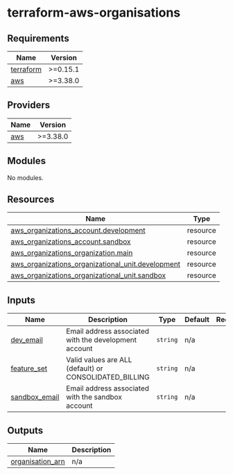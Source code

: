# terraform-aws-organisations

<!-- BEGINNING OF PRE-COMMIT-TERRAFORM DOCS HOOK -->
## Requirements

| Name | Version |
|------|---------|
| <a name="requirement_terraform"></a> [terraform](#requirement\_terraform) | >=0.15.1 |
| <a name="requirement_aws"></a> [aws](#requirement\_aws) | >=3.38.0 |

## Providers

| Name | Version |
|------|---------|
| <a name="provider_aws"></a> [aws](#provider\_aws) | >=3.38.0 |

## Modules

No modules.

## Resources

| Name | Type |
|------|------|
| [aws_organizations_account.development](https://registry.terraform.io/providers/hashicorp/aws/latest/docs/resources/organizations_account) | resource |
| [aws_organizations_account.sandbox](https://registry.terraform.io/providers/hashicorp/aws/latest/docs/resources/organizations_account) | resource |
| [aws_organizations_organization.main](https://registry.terraform.io/providers/hashicorp/aws/latest/docs/resources/organizations_organization) | resource |
| [aws_organizations_organizational_unit.development](https://registry.terraform.io/providers/hashicorp/aws/latest/docs/resources/organizations_organizational_unit) | resource |
| [aws_organizations_organizational_unit.sandbox](https://registry.terraform.io/providers/hashicorp/aws/latest/docs/resources/organizations_organizational_unit) | resource |

## Inputs

| Name | Description | Type | Default | Required |
|------|-------------|------|---------|:--------:|
| <a name="input_dev_email"></a> [dev\_email](#input\_dev\_email) | Email address associated with the development account | `string` | n/a | yes |
| <a name="input_feature_set"></a> [feature\_set](#input\_feature\_set) | Valid values are ALL (default) or CONSOLIDATED\_BILLING | `string` | n/a | yes |
| <a name="input_sandbox_email"></a> [sandbox\_email](#input\_sandbox\_email) | Email address associated with the sandbox account | `string` | n/a | yes |

## Outputs

| Name | Description |
|------|-------------|
| <a name="output_organisation_arn"></a> [organisation\_arn](#output\_organisation\_arn) | n/a |
<!-- END OF PRE-COMMIT-TERRAFORM DOCS HOOK -->
